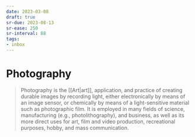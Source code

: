 ```yaml
---
date: 2023-03-08
draft: true
sr-due: 2023-08-13
sr-ease: 250
sr-interval: 88
tags:
- inbox
---
```


# Photography

> Photography is the [[Art|art]], application, and practice of creating durable
> images by recording light, either electronically by means of an image sensor,
> or chemically by means of a light-sensitive material such as photographic
> film. It is employed in many fields of science, manufacturing (e.g.,
> photolithography), and business, as well as its more direct uses for art, film
> and video production, recreational purposes, hobby, and mass communication.